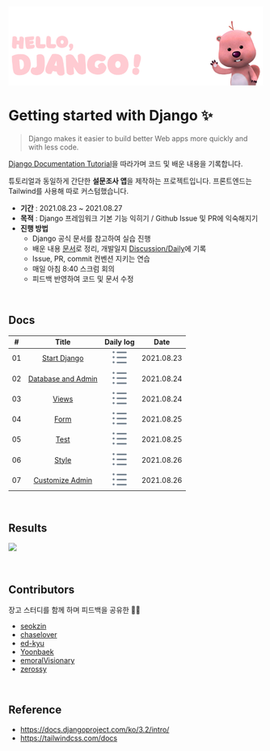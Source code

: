 ![](assets/loopy.png)

# Getting started with Django ✨

> Django makes it easier to build better Web apps more quickly and with less code.

[Django Documentation Tutorial](https://docs.djangoproject.com/ko/3.2/intro/)을 따라가며 코드 및 배운 내용을 기록합니다.

튜토리얼과 동일하게 간단한 **설문조사 앱**을 제작하는 프로젝트입니다. 프론트엔드는 Tailwind를 사용해 따로 커스텀했습니다.

- **기간** : 2021.08.23 ~ 2021.08.27
- **목적** : Django 프레임워크 기본 기능 익히기 / Github Issue 및 PR에 익숙해지기
- **진행 방법**
  - Django 공식 문서를 참고하여 실습 진행
  - 배운 내용 [문서](https://github.com/hing9u/django-tutorial/tree/develop/docs)로 정리, 개발일지 [Discussion/Daily](https://github.com/hing9u/django-tutorial/discussions)에 기록
  - Issue, PR, commit 컨벤션 지키는 연습
  - 매일 아침 8:40 스크럼 회의
  - 피드백 반영하여 코드 및 문서 수정

<br>



## Docs

|  #   |                        Title                        |                          Daily log                           |    Date    |
| :--: | :-------------------------------------------------: | :----------------------------------------------------------: | :--------: |
|  01  |       [Start Django](docs/01-start_django.md)      | [![](assets/ul.svg)](https://github.com/hing9u/django-tutorial/discussions/12) | 2021.08.23 |
|  02  | [Database and Admin](docs/02-database_and_admin.md) | [![](assets/ul.svg)](https://github.com/hing9u/django-tutorial/discussions/22) | 2021.08.24 |
|  03  |              [Views](docs/03-views.md)             | [![](assets/ul.svg)](https://github.com/hing9u/django-tutorial/discussions/22) | 2021.08.24 |
|  04  |                [Form](docs/04-form.md)             | [![](assets/ul.svg)](https://github.com/hing9u/django-tutorial/discussions/32) | 2021.08.25 |
|  05  |                [Test](docs/05-test.md)             | [![](assets/ul.svg)](https://github.com/hing9u/django-tutorial/discussions/32) | 2021.08.25 |
|  06  |                [Style](docs/06-style.md)           | [![](assets/ul.svg)](https://github.com/hing9u/django-tutorial/discussions/34) | 2021.08.26 |
|  07  |  [Customize Admin](docs/07-customize-admin.md)      | [![](assets/ul.svg)](https://github.com/hing9u/django-tutorial/discussions/34) | 2021.08.26 |


<br>

## Results
![](assets/demo.webp)

<br>

## Contributors
장고 스터디를 함께 하며 피드백을 공유한 👨‍💻
- [seokzin](https://github.com/seokzin/django)
- [chaselover](https://github.com/chaselover/djangoPractice)
- [ed-kyu](https://github.com/ed-kyu/django)
- [Yoonbaek](https://github.com/YoonBaek/django)
- [emoralVisionary](https://github.com/emoralVisionary/django-101)
- [zerossy](https://github.com/zerossy/django-tutorial)

<br>

## Reference

- https://docs.djangoproject.com/ko/3.2/intro/
- https://tailwindcss.com/docs
